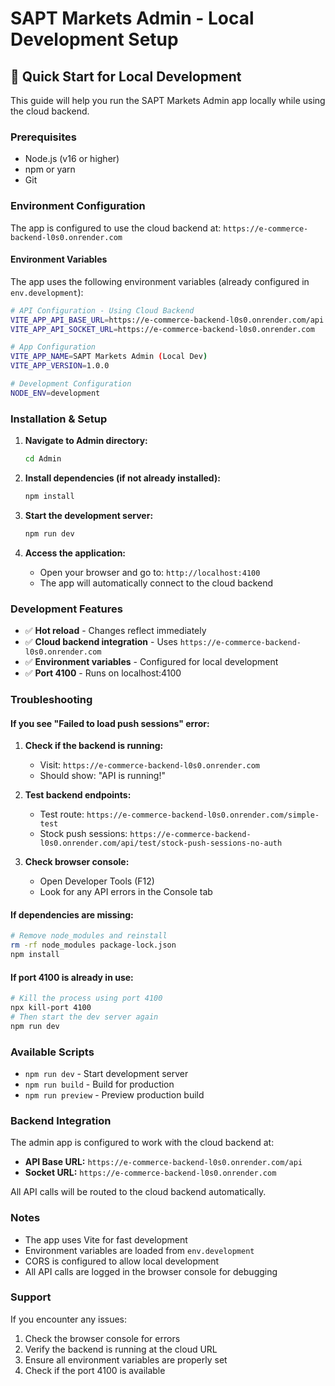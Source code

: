 # SAPT Markets Admin - Local Development Setup

## 🚀 Quick Start for Local Development

This guide will help you run the SAPT Markets Admin app locally while using the cloud backend.

### Prerequisites

- Node.js (v16 or higher)
- npm or yarn
- Git

### Environment Configuration

The app is configured to use the cloud backend at: `https://e-commerce-backend-l0s0.onrender.com`

#### Environment Variables

The app uses the following environment variables (already configured in `env.development`):

```bash
# API Configuration - Using Cloud Backend
VITE_APP_API_BASE_URL=https://e-commerce-backend-l0s0.onrender.com/api
VITE_APP_API_SOCKET_URL=https://e-commerce-backend-l0s0.onrender.com

# App Configuration
VITE_APP_NAME=SAPT Markets Admin (Local Dev)
VITE_APP_VERSION=1.0.0

# Development Configuration
NODE_ENV=development
```

### Installation & Setup

1. **Navigate to Admin directory:**
   ```bash
   cd Admin
   ```

2. **Install dependencies (if not already installed):**
   ```bash
   npm install
   ```

3. **Start the development server:**
   ```bash
   npm run dev
   ```

4. **Access the application:**
   - Open your browser and go to: `http://localhost:4100`
   - The app will automatically connect to the cloud backend

### Development Features

- ✅ **Hot reload** - Changes reflect immediately
- ✅ **Cloud backend integration** - Uses `https://e-commerce-backend-l0s0.onrender.com`
- ✅ **Environment variables** - Configured for local development
- ✅ **Port 4100** - Runs on localhost:4100

### Troubleshooting

#### If you see "Failed to load push sessions" error:

1. **Check if the backend is running:**
   - Visit: `https://e-commerce-backend-l0s0.onrender.com`
   - Should show: "API is running!"

2. **Test backend endpoints:**
   - Test route: `https://e-commerce-backend-l0s0.onrender.com/simple-test`
   - Stock push sessions: `https://e-commerce-backend-l0s0.onrender.com/api/test/stock-push-sessions-no-auth`

3. **Check browser console:**
   - Open Developer Tools (F12)
   - Look for any API errors in the Console tab

#### If dependencies are missing:

```bash
# Remove node_modules and reinstall
rm -rf node_modules package-lock.json
npm install
```

#### If port 4100 is already in use:

```bash
# Kill the process using port 4100
npx kill-port 4100
# Then start the dev server again
npm run dev
```

### Available Scripts

- `npm run dev` - Start development server
- `npm run build` - Build for production
- `npm run preview` - Preview production build

### Backend Integration

The admin app is configured to work with the cloud backend at:
- **API Base URL:** `https://e-commerce-backend-l0s0.onrender.com/api`
- **Socket URL:** `https://e-commerce-backend-l0s0.onrender.com`

All API calls will be routed to the cloud backend automatically.

### Notes

- The app uses Vite for fast development
- Environment variables are loaded from `env.development`
- CORS is configured to allow local development
- All API calls are logged in the browser console for debugging

### Support

If you encounter any issues:
1. Check the browser console for errors
2. Verify the backend is running at the cloud URL
3. Ensure all environment variables are properly set
4. Check if the port 4100 is available 